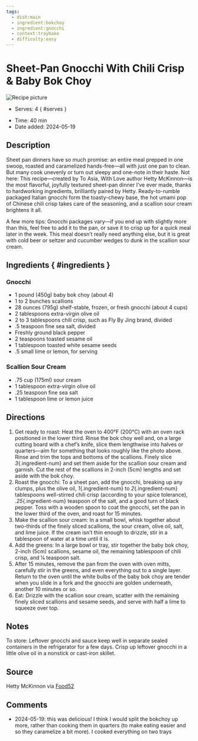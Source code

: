 ```yaml
---
tags:
  - dish:main
  - ingredient:bokchoy
  - ingredient:gnocchi
  - context:traybake
  - difficulty:easy
---
```

<!-- Tags can have colon, but no space around it -->

#  Sheet-Pan Gnocchi With Chili Crisp & Baby Bok Choy 

![Recipe picture](../images/image.jpg)

<!-- Serves has to be a single number, no dashes, but text is allowed after the
number (e.g., 24 cookies) -->
- Serves: 4
{ #serves }
<!-- Time is not parsed, so anything can be input here, and additional
values can be added (e.g., "active time", "cooking time", etc) -->
- Time: 40 min
- Date added: 2024-05-19

## Description
Sheet pan dinners have so much promise: an entire meal prepped in one swoop, roasted and caramelized hands-free—all with just one pan to clean. But many cook unevenly or turn out sleepy and one-note in their haste. Not here: This recipe—created by To Asia, With Love author Hetty McKinnon—is the most flavorful, joyfully textured sheet-pan dinner I’ve ever made, thanks to hardworking ingredients, brilliantly paired by Hetty. Ready-to-rumble packaged Italian gnocchi form the toasty-chewy base, the hot umami pop of Chinese chili crisp takes care of the seasoning, and a scallion sour cream brightens it all.

A few more tips: Gnocchi packages vary—if you end up with slightly more than this, feel free to add it to the pan, or save it to crisp up for a quick meal later in the week. This meal doesn’t really need anything else, but it is great with cold beer or seltzer and cucumber wedges to dunk in the scallion sour cream.
## Ingredients { #ingredients }

<!-- Decimals are allowed, fractions are not. For ranges, use only a single dash
and no spaces between the numbers. -->

### Gnocchi
- 1 pound (450g) baby bok choy (about 4)
- 1 to 2 bunches scallions
- 28 ounces (795g) shelf-stable, frozen, or fresh gnocchi (about 4 cups)
- 2 tablespoons extra-virgin olive oil
- 2 to 3 tablespoons chili crisp, such as Fly By Jing brand, divided
- .5 teaspoon fine sea salt, divided
- Freshly ground black pepper
- 2 teaspoons toasted sesame oil
- 1 tablespoon toasted white sesame seeds
- .5 small lime or lemon, for serving

### Scallion Sour Cream
- .75 cup (175ml) sour cream
- 1 tablespoon extra-virgin olive oil
- .25 teaspoon fine sea salt
- 1 tablespoon lime or lemon juice

## Directions

<!-- If you have a direction that refers to a number of some ingredient, wrap
the number in asterisks and add `{.ingredient-num}` afterwards. For example,
write `Add 2 Tbsp oil to pan` as `Add *2*{.ingredient-num} to pan`. This allows
us to properly change the number when changing the serves value. -->

1. Get ready to roast: Heat the oven to 400°F (200°C) with an oven rack positioned in the lower third. Rinse the bok choy well and, on a large cutting board with a chef’s knife, slice them lengthwise into halves or quarters—aim for something that looks roughly like the photo above. Rinse and trim the tops and bottoms of the scallions. Finely slice *3*{.ingredient-num} and set them aside for the scallion sour cream and garnish. Cut the rest of the scallions in 2-inch (5cm) lengths and set aside with the bok choy.
2. Roast the gnocchi: To a sheet pan, add the gnocchi, breaking up any clumps, plus the olive oil, *1*{.ingredient-num} to *2*{.ingredient-num} tablespoons well-stirred chili crisp (according to your spice tolerance), *.25*{.ingredient-num} teaspoon of the salt, and a good turn of black pepper. Toss with a wooden spoon to coat the gnocchi, set the pan in the lower third of the oven, and roast for 15 minutes.
3. Make the scallion sour cream: In a small bowl, whisk together about two-thirds of the finely sliced scallions, the sour cream, olive oil, salt, and lime juice. If the cream isn’t thin enough to drizzle, stir in a tablespoon of water at a time until it is.
4. Add the greens: In a large bowl or tray, stir together the baby bok choy, 2-inch (5cm) scallions, sesame oil, the remaining tablespoon of chili crisp, and 1⁄4 teaspoon salt.
5. After 15 minutes, remove the pan from the oven with oven mitts, carefully stir in the greens, and even everything out to a single layer. Return to the oven until the white bulbs of the baby bok choy are tender when you slide in a fork and the gnocchi are golden underneath, another 10 minutes or so.
6. Eat: Drizzle with the scallion sour cream, scatter with the remaining finely sliced scallions and sesame seeds, and serve with half a lime to squeeze over top.

## Notes

<!-- Delete section if no additional notes -->

To store: Leftover gnocchi and sauce keep well in separate sealed containers in the refrigerator for a few days. Crisp up leftover gnocchi in a little olive oil in a nonstick or cast-iron skillet.

## Source

Hetty McKinnon via [Food52](https://food52.com/recipes/88499-sheet-pan-gnocchi-with-chili-crisp-baby-bok-choy-from-hetty-mckinnon)

## Comments

- 2024-05-19: this was delicious! I think I would split the bokchoy up more, rather than cooking them in quarters (to make eating easier and so they caramelize a bit more). I cooked everything on two trays
